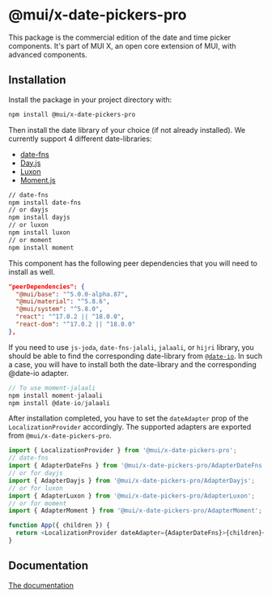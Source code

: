 # @mui/x-date-pickers-pro

This package is the commercial edition of the date and time picker components.
It's part of MUI X, an open core extension of MUI, with advanced components.

## Installation

Install the package in your project directory with:

```sh
npm install @mui/x-date-pickers-pro
```

Then install the date library of your choice (if not already installed).
We currently support 4 different date-libraries:

- [date-fns](https://date-fns.org/)
- [Day.js](https://day.js.org/)
- [Luxon](https://moment.github.io/luxon/#/)
- [Moment.js](https://momentjs.com/)

```sh
// date-fns
npm install date-fns
// or dayjs
npm install dayjs
// or luxon
npm install luxon
// or moment
npm install moment
```

This component has the following peer dependencies that you will need to install as well.

```json
"peerDependencies": {
  "@mui/base": "^5.0.0-alpha.87",
  "@mui/material": "^5.8.6",
  "@mui/system": "^5.8.0",
  "react": "^17.0.2 || ^18.0.0",
  "react-dom": "^17.0.2 || ^18.0.0"
},
```

If you need to use `js-joda`, `date-fns-jalali`, `jalaali`, or `hijri` library, you should be able to find the corresponding date-library from [`@date-io`](https://github.com/dmtrKovalenko/date-io#projects).
In such a case, you will have to install both the date-library and the corresponding @date-io adapter.

```jsx
// To use moment-jalaali
npm install moment-jalaali
npm install @date-io/jalaali
```

After installation completed, you have to set the `dateAdapter` prop of the `LocalizationProvider` accordingly.
The supported adapters are exported from `@mui/x-date-pickers-pro`.

```js
import { LocalizationProvider } from '@mui/x-date-pickers-pro';
// date-fns
import { AdapterDateFns } from '@mui/x-date-pickers-pro/AdapterDateFns';
// or for dayjs
import { AdapterDayjs } from '@mui/x-date-pickers-pro/AdapterDayjs';
// or for luxon
import { AdapterLuxon } from '@mui/x-date-pickers-pro/AdapterLuxon';
// or for moment
import { AdapterMoment } from '@mui/x-date-pickers-pro/AdapterMoment';

function App({ children }) {
  return <LocalizationProvider dateAdapter={AdapterDateFns}>{children}</LocalizationProvider>;
}
```

## Documentation

[The documentation](https://mui.com/x/react-date-pickers/getting-started/)
